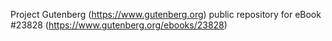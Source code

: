 Project Gutenberg (https://www.gutenberg.org) public repository for eBook #23828 (https://www.gutenberg.org/ebooks/23828)
